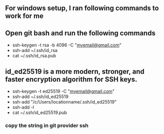 ## For windows setup, I ran following commands to work for me

## Open git bash and run the following commands
- ssh-keygen -t rsa -b 4096 -C "myemail@gmail.com"
- ssh-add ~/.ssh/id_rsa
- cat ~/.ssh/id_rsa.pub
  

## id_ed25519 is a more modern, stronger, and faster encryption algorithm for SSH keys.
- ssh-keygen -t ed25519 -C "myemail@gmail.com" 
- ssh-add ~/.ssh/id_ed25519 
- ssh-add "/c/Users/locationname/.ssh/id_ed25519"
- ssh-add -l
- cat ~/.ssh/id_ed25519.pub

  
### copy the string in git provider ssh

